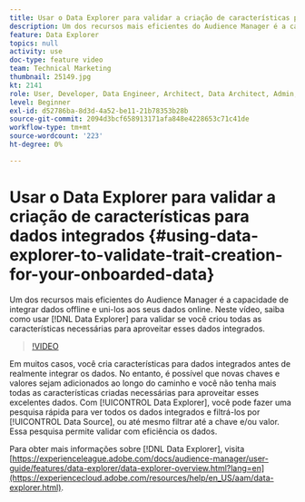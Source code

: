 ```yaml
---
title: Usar o Data Explorer para validar a criação de características para dados integrados
description: Um dos recursos mais eficientes do Audience Manager é a capacidade de integrar dados offline e uni-los aos seus dados online. Neste vídeo, saiba como usar o Data Explorer para validar que você criou todas as características necessárias para aproveitar esses dados integrados.
feature: Data Explorer
topics: null
activity: use
doc-type: feature video
team: Technical Marketing
thumbnail: 25149.jpg
kt: 2141
role: User, Developer, Data Engineer, Architect, Data Architect, Admin, Leader
level: Beginner
exl-id: d52786ba-8d3d-4a52-be11-21b78353b28b
source-git-commit: 2094d3bcf658913171afa848e4228653c71c41de
workflow-type: tm+mt
source-wordcount: '223'
ht-degree: 0%

---
```


# Usar o Data Explorer para validar a criação de características para dados integrados {#using-data-explorer-to-validate-trait-creation-for-your-onboarded-data}

Um dos recursos mais eficientes do Audience Manager é a capacidade de integrar dados offline e uni-los aos seus dados online. Neste vídeo, saiba como usar [!DNL Data Explorer] para validar se você criou todas as características necessárias para aproveitar esses dados integrados.

>[!VIDEO](https://video.tv.adobe.com/v/25149/?quality=12)

Em muitos casos, você cria características para dados integrados antes de realmente integrar os dados. No entanto, é possível que novas chaves e valores sejam adicionados ao longo do caminho e você não tenha mais todas as características criadas necessárias para aproveitar esses excelentes dados. Com [!UICONTROL Data Explorer], você pode fazer uma pesquisa rápida para ver todos os dados integrados e filtrá-los por [!UICONTROL Data Source], ou até mesmo filtrar até a chave e/ou valor. Essa pesquisa permite validar com eficiência os dados.

Para obter mais informações sobre [!DNL Data Explorer], visita [https://experienceleague.adobe.com/docs/audience-manager/user-guide/features/data-explorer/data-explorer-overview.html?lang=en](https://experiencecloud.adobe.com/resources/help/en_US/aam/data-explorer.html).
